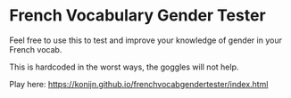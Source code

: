 # French Vocabulary Gender Tester

Feel free to use this to test and improve your knowledge of gender in your French vocab.

This is hardcoded in the worst ways, the goggles will not help.

Play here: https://konijn.github.io/frenchvocabgendertester/index.html

